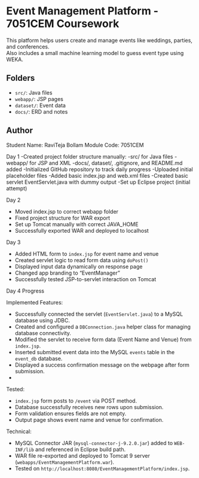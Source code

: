 # Event Management Platform - 7051CEM Coursework

This platform helps users create and manage events like weddings, parties, and conferences.  
Also includes a small machine learning model to guess event type using WEKA.

## Folders
- `src/`: Java files
- `webapp/`: JSP pages
- `dataset/`: Event data
- `docs/`: ERD and notes

## Author
Student Name: RaviTeja Bollam
Module Code: 7051CEM  


Day 1 
-Created project folder structure manually:
-src/ for Java files
-webapp/ for JSP and XML
-docs/, dataset/, .gitignore, and README.md added
-Initialized GitHub repository to track daily progress
-Uploaded initial placeholder files
-Added basic index.jsp and web.xml files
-Created basic servlet EventServlet.java with dummy output
-Set up Eclipse project (initial attempt)


 Day 2 
- Moved index.jsp to correct webapp folder
- Fixed project structure for WAR export
- Set up Tomcat manually with correct JAVA_HOME
- Successfully exported WAR and deployed to localhost

Day 3
- Added HTML form to `index.jsp` for event name and venue
- Created servlet logic to read form data using `doPost()`
- Displayed input data dynamically on response page
- Changed app branding to “EventManager”
- Successfully tested JSP-to-servlet interaction on Tomcat

Day 4 Progress 

Implemented Features:
- Successfully connected the servlet (`EventServlet.java`) to a MySQL database using JDBC.
- Created and configured a `DBConnection.java` helper class for managing database connectivity.
- Modified the servlet to receive form data (Event Name and Venue) from `index.jsp`.
- Inserted submitted event data into the MySQL `events` table in the `event_db` database.
- Displayed a success confirmation message on the webpage after form submission.
-
 Tested:
- `index.jsp` form posts to `/event` via POST method.
- Database successfully receives new rows upon submission.
- Form validation ensures fields are not empty.
- Output page shows event name and venue for confirmation.

 Technical:
- MySQL Connector JAR (`mysql-connector-j-9.2.0.jar`) added to `WEB-INF/lib` and referenced in Eclipse build path.
- WAR file re-exported and deployed to Tomcat 9 server (`webapps/EventManagementPlatform.war`).
- Tested on `http://localhost:8080/EventManagementPlatform/index.jsp`.



